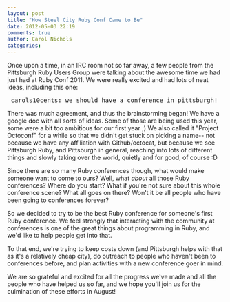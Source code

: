 ```yaml
---
layout: post
title: "How Steel City Ruby Conf Came to Be"
date: 2012-05-03 22:19
comments: true
author: Carol Nichols
categories:
---
```

Once upon a time, in an IRC room not so far away, a few people from the
Pittsburgh Ruby Users Group were talking about the awesome time we had just had
at Ruby Conf 2011. We were really excited and had lots of neat ideas, including
this one:

<pre> carols10cents: we should have a conference in pittsburgh! </pre>

There was much agreement, and thus the brainstorming began! We have a google doc
with all sorts of ideas. Some of those are being used this year, some were a bit
too ambitious for our first year ;) We also called it "Project Octoconf" for a
while so that we didn't get stuck on picking a name-- not because we have any
affiliation with Github/octocat, but because we see Pittsburgh Ruby, and
Pittsburgh in general, reaching into lots of different things and slowly taking
over the world, quietly and for good, of course :D

Since there are so many Ruby conferences though, what would make someone want to
come to ours? Well, what *about* all those Ruby conferences? Where do you start?
What if you're not sure about this whole conference scene? What all goes on
there? Won't it be all people who have been going to conferences forever?

So we decided to try to be the best Ruby conference for someone's first Ruby
conference. We feel strongly that interacting with the community at conferences
is one of the great things about programming in Ruby, and we'd like to help
people get into that.

To that end, we're trying to keep costs down (and Pittsburgh helps with that as
it's a relatively cheap city), do outreach to people who haven't been to
conferences before, and plan activities with a new conference goer in mind.

We are so grateful and excited for all the progress we've made and all the
people who have helped us so far, and we hope you'll join us for the culmination
of these efforts in August!

